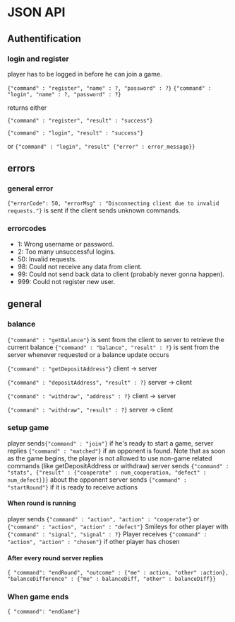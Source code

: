 # JSON API

## Authentification
### login and register
player has to be logged in before he can join a game.


`{"command" : "register", "name" : ?, "password" : ?}`
`{"command" : "login", "name" : ?, "password" : ?}`

returns either

`{"command" : "register", "result" : "success"}`

`{"command" : "login", "result" : "success"}`

or `{"command" : "login", "result" {"error" : error_message}}`

## errors
### general error
`{"errorCode": 50, "errorMsg" : "Disconnecting client due to invalid requests."}` is sent if the client sends unknown commands.
### errorcodes
* 1: Wrong username or password.
* 2: Too many unsuccessful logins.
* 50: Invalid requests.
* 98: Could not receive any data from client. 
* 99: Could not send back data to client (probably never gonna happen).
* 999: Could not register new user.

## general
### balance
`{"command" : "getBalance"}` is sent from the client to server to retrieve the current balance
`{"command" : "balance", "result" : ?}` is sent from the server whenever requested or a balance update occurs

`{"command" : "getDepositAddress"}` client -> server

`{"command" : "depositAddress", "result" : ?}` server -> client

`{"command" : "withdraw", "address" : ?}` client -> server

`{"command" : "withdraw", "result" : ?}` server -> client


### setup game
player sends`{"command" : "join"}` if he's ready to start a game,
server replies `{"command" : "matched"}` if an opponent is found. 
Note that as soon as the game begins, the player is not allowed to use non-game related commands (like getDepositAddress or withdraw)
server sends `{"command" : "stats", {"result" : {"cooperate" : num_cooperation, "defect" : num_defect}}}` about the opponent
server sends `{"command" : "startRound"}` if it is ready to receive actions

#### When round is running
player sends `{"command" : "action", "action" : "cooperate"}` or `{"command" : "action", "action" : "defect"}`
Smileys for other player with `{"command" : "signal", "signal" : ?}`
Player receives `{"command" : "action", "action" : "chosen"}` if other player has chosen

#### After every round server replies
`{ "command": "endRound", "outcome" : {"me" : action, "other" :action}, 
"balanceDifference" : {"me" : balanceDiff, "other" : balanceDiff}}`

### When game ends
`{ "command": "endGame"}`


